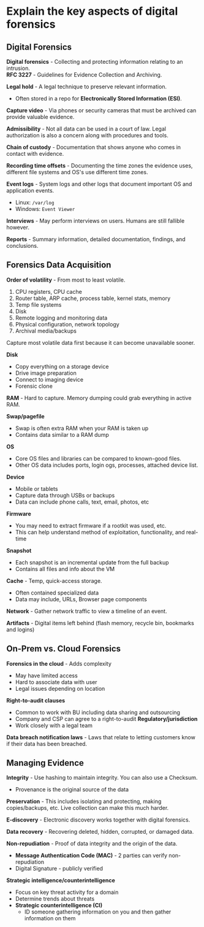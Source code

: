 # Explain the key aspects of digital forensics

## Digital Forensics
**Digital forensics** - Collecting and protecting information relating to an intrusion.   
**RFC 3227** - Guidelines for Evidence Collection and Archiving.    

**Legal hold** - A legal technique to preserve relevant information.   
- Often stored in a repo for **Electronically Stored Information (ESI)**. 

**Capture video** - Via phones or security cameras that must be archived can provide valuable evidence.    

**Admissibility** - Not all data can be used in a court of law. Legal authorization is also a concern along with procedures and tools.   

**Chain of custody** - Documentation that shows anyone who comes in contact with evidence.    

**Recording time offsets** - Documenting the time zones the evidence uses, different file systems and OS's use different time zones.    

**Event logs** - System logs and other logs that document important OS and application events.   
- Linux: `/var/log`
- Windows: `Event Viewer`

**Interviews** - May perform interviews on users. Humans are still fallible however.   

**Reports** - Summary information, detailed documentation, findings, and conclusions.    


## Forensics Data Acquisition
**Order of volatility** - From most to least volatile.   
1. CPU registers, CPU cache
2. Router table, ARP cache, process table, kernel stats, memory
3. Temp file systems
4. Disk
5. Remote logging and monitoring data
6. Physical configuration, network topology
7. Archival media/backups

Capture most volatile data first because it can become unavailable sooner.    

**Disk**    
- Copy everything on a storage device
- Drive image preparation
- Connect to imaging device
- Forensic clone

**RAM** - Hard to capture. Memory dumping could grab everything in active RAM.   

**Swap/pagefile**    
- Swap is often extra RAM when your RAM is taken up
- Contains data similar to a RAM dump

**OS**
- Core OS files and libraries can be compared to known-good files.  
- Other OS data includes ports, login ogs, processes, attached device list.

**Device**     
- Mobile or tablets
- Capture data through USBs or backups
- Data can include phone calls, text, email, photos, etc

**Firmware**    
- You may need to extract firmware if a rootkit was used, etc.
- This can help understand method of exploitation, functionality, and real-time 

**Snapshot**
- Each snapshot is an incremental update from the full backup
- Contains all files and info about the VM

**Cache** - Temp, quick-access storage.    
- Often contained specialized data
- Data may include, URLs, Browser page components

**Network** - Gather network traffic to view a timeline of an event.     

**Artifacts** - Digital items left behind (flash memory, recycle bin, bookmarks and logins)      


## On-Prem vs. Cloud Forensics
**Forensics in the cloud** - Adds complexity    
- May have limited access
- Hard to associate data with user
- Legal issues depending on location

**Right-to-audit clauses**    
- Common to work with BU including data sharing and outsourcing
- Company and CSP can agree to a right-to-audit
**Regulatory/jurisdiction**    
- Work closely with a legal team

**Data breach notification laws** - Laws that relate to letting customers know if their data has been breached.    


## Managing Evidence
**Integrity** - Use hashing to maintain integrity. You can also use a Checksum.    
- Provenance is the original source of the data

**Preservation** - This includes isolating and protecting, making copies/backups, etc. Live collection can make this much harder.    

**E-discovery** - Electronic discovery works together with digital forensics.   

**Data recovery** - Recovering deleted, hidden, corrupted, or damaged data.   

**Non-repudiation** - Proof of data integrity and the origin of the data.    
- **Message Authentication Code (MAC)** - 2 parties can verify non-repudiation  
- Digital Signature - publicly verified

**Strategic intelligence/counterintelligence**
- Focus on key threat activity for a domain
- Determine trends about threats
- **Strategic counterintelligence (CI)**
	- ID someone gathering information on you and then gather information on them
